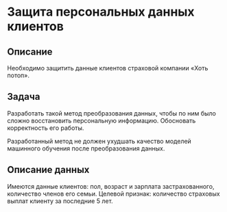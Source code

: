 # Защита персональных данных клиентов
## Описание
Необходимо защитить данные клиентов страховой компании «Хоть потоп». 

## Задача
Разработать такой метод преобразования данных, чтобы по ним было сложно восстановить персональную информацию. Обосновать корректность его работы.

Разработанный метод не должен ухудшать качество моделей машинного обучения после преобразования данных.

## Описание данных
Имеются данные клиентов: пол, возраст и зарплата застрахованного, количество членов его семьи. Целевой признак: количество страховых выплат клиенту за последние 5 лет.
